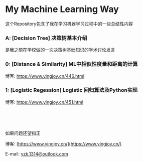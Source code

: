 # My Machine Learning Way

这个Repository包含了我在学习机器学习过程中的一些总结性内容

### A: [Decision Tree] 决策树基本介绍
是我之前在学校做的一次决策树基础知识的学术讨论发言

### 0: [Distance & Similarity] ML中相似性度量和距离的计算

博客: https://www.yingjoy.cn/446.html

### 1: [Logistic Regession] Logistic 回归算法及Python实现
博客: https://www.yingjoy.cn/451.html


<br /><br /><br />

如果问题还望指正

博客: [https://www.yingjoy.cn/](https://www.yingjoy.cn/)

E-mail: [yzk.1314@outlook.com](mailto:yzk.1314@outlook.com)
